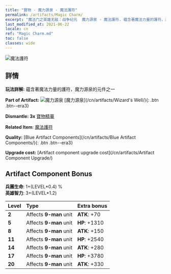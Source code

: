 ```yaml
---
title: "寶物 - 魔力源泉 - 魔法護符"
permalink: /artifacts/Magic Charm/
excerpt: "魔法门之英雄无敌：战争纪元  魔力源泉 - 魔法護符. 蘊含著魔法力量的護符，魔力源泉的元件之一"
last_modified_at: 2021-06-22
locale: cn
ref: "Magic Charm.md"
toc: false
classes: wide
---
```


 ![魔法護符](/images/t/artifact_40212.png)



## 詳情

 **玩法詳解:** 蘊含著魔法力量的護符，魔力源泉的元件之一

 **Part of Artifact:** ![魔力源泉](/images/t/icon_artifact_21.png) [魔力源泉](/cn/artifacts/Wizard's Well/){: .btn .btn--era3}

 **Dismantle: 3x** [寶物精華](/cn/Items/con_905/)

 **Related Item**: [魔法護符](/cn/Items/art_113/)

 **Quality:** [Blue Artifact Components](/cn/artifacts/Blue Artifact Components/){: .btn .btn--era3}

 **Upgrade cost:** [Artifact component upgrade cost](/cn/artifacts/Artifact Component Upgrade/)

## Artifact Component Bonus

  **兵團生命**: 1+(LEVEL\*0.4) %<br/>**英雄智力**: 3+(LEVEL\*1.2)

  |  Level  | Type |    Extra bonus  | 
  |:--------|:-----|:----------------| 
  | **2** | Affects **9-man** unit | **ATK**: +70 | 
  | **5** | Affects **9-man** unit | **HP**: +1310 | 
  | **8** | Affects **9-man** unit | **ATK**: +150 | 
  | **11** | Affects **9-man** unit | **HP**: +2540 | 
  | **14** | Affects **9-man** unit | **ATK**: +280 | 
  | **17** | Affects **9-man** unit | **HP**: +3780 | 
  | **20** | Affects **9-man** unit | **ATK**: +330 | 
